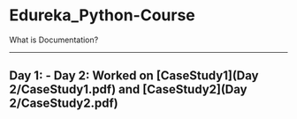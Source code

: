 # Edureka_Python-Course
 What is Documentation?

---
Day 1:
    - 
Day 2:
    Worked on [CaseStudy1](Day 2/CaseStudy1.pdf) and [CaseStudy2](Day 2/CaseStudy2.pdf)
---